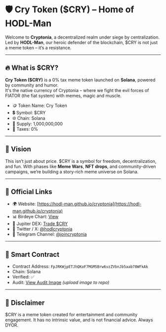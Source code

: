 # 🛡️ Cry Token ($CRY) – Home of HODL-Man

Welcome to **Cryptonia**, a decentralized realm under siege by centralization. Led by **HODL-Man**, our heroic defender of the blockchain, $CRY is not just a meme token – it’s a resistance.

---

## 🔥 What is $CRY?

**Cry Token ($CRY)** is a 0% tax meme token launched on **Solana**, powered by community and humor.  
It's the native currency of Cryptonia – where we fight the evil forces of FIATOR (the fiat system) with memes, magic and muscle.

- 🪙 Token Name: Cry Token  
- 💲 Symbol: $CRY  
- 🌐 Chain: Solana  
- 🧱 Supply: 1,000,000,000  
- 🚫 Taxes: 0%

---

## 🧠 Vision

This isn’t just about price. $CRY is a symbol for freedom, decentralization, and fun. With phases like **Meme Wars**, **NFT drops**, and community-driven campaigns, we’re building a story-rich meme universe on Solana.

---

## 🔗 Official Links

- 🌍 Website: [https://hodl-man.github.io/cryptonia](https://hodl-man.github.io/cryptonia)  
- 📊 Birdeye Chart: [View](https://birdeye.so/token/FpJRKWjpETJhQKoF7MGM5Brw6vzZVbnJb5aab78WFkAk?chain=solana&tab=trades)  
- 🔁 Jupiter DEX: [Trade $CRY](https://jup.ag/tokens/FpJRKWjpETJhQKoF7MGM5Brw6vzZVbnJb5aab78WFkAk)  
- 📣 Twitter / X: [@hodlcryptonia](https://x.com/hodlcryptonia)  
- 💬 Telegram Channel: [@joincryptonia](https://t.me/joincryptonia)

---

## 📜 Smart Contract

- Contract Address: `FpJRKWjpETJhQKoF7MGM5Brw6vzZVbnJb5aab78WFkAk`
- Chain: Solana  
- Verified: ✅  
- Audit: [View Audit Image](./A_Smart_Contract_Audit_Report_for_Cry_Token_($CRY).png) *(upload image to repo)*

---

## 📎 Disclaimer

$CRY is a meme token created for entertainment and community engagement. It has no intrinsic value, and is not financial advice. Always DYOR.
